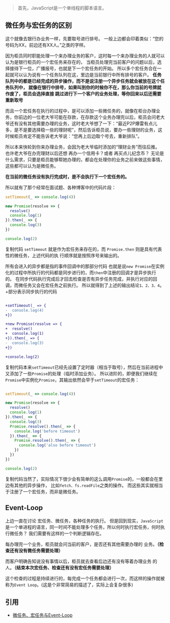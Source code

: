 > 首先，JavaScript是一个单线程的脚本语言。

## 微任务与宏任务的区别

这个就像去银行办业务一样，先要取号进行排号。
一般上边都会印着类似：“您的号码为XX，前边还有XX人。”之类的字样。

因为柜员同时职能处理一个来办理业务的客户，这时每一个来办理业务的人就可以认为是银行柜员的一个宏任务来存在的，
当柜员处理完当前客户的问题以后，选择接待下一位，广播报号，也就是下一个宏任务的开始。
所以多个宏任务合在一起就可以认为说有一个任务队列在这，里边是当前银行中所有排号的客户。
**任务队列中的都是已经完成的异步操作，而不是说注册一个异步任务就会被放在这个任务队列中，
就像在银行中排号，如果叫到你的时候你不在，那么你当前的号牌就作废了，柜员会选择直接
跳过进行下一个客户的业务处理，等你回来以后还需要重新取号**

而且一个宏任务在执行的过程中，是可以添加一些微任务的，就像在柜台办理业务，你前边的一位老大爷可能在存款，在存款这个业务办理完以后，柜员会问老大爷还有没有其他需要办理的业务，这时老大爷想了一下：“最近P2P爆雷有点儿多，是不是要选择稳一些的理财呢”，然后告诉柜员说，要办一些理财的业务，这时候柜员肯定不能告诉老大爷说：“您再上后边取个号去，重新排队”。

所以本来快轮到你来办理业务，会因为老大爷临时添加的“理财业务”而往后推。
也许老大爷在办完理财以后还想 再办一个信用卡？或者 再买点儿纪念币？
无论是什么需求，只要是柜员能够帮她办理的，都会在处理你的业务之前来做这些事情，这些都可以认为是微任务。

**在当前的微任务没有执行完成时，是不会执行下一个宏任务的。**

所以就有了那个经常在面试题、各种博客中的代码片段：
```js
setTimeout(_ => console.log(4))

new Promise(resolve => {
  resolve()
  console.log(1)
}).then(_ => {
  console.log(3)
})

console.log(2)

```
复制代码 `setTimeout` 就是作为宏任务来存在的，而 `Promise.then` 则是具有代表性的微任务，上述代码的执
行顺序就是按照序号来输出的。

所有会进入的异步都是指的事件回调中的那部分代码
也就是说`new Promise`在实例化的过程中所执行的代码都是同步进行的，而`then`中注册的回调才是异步执行的。
在同步代码执行完成后才回去检查是否有异步任务完成，并执行对应的回调，而微任务又会在宏任务之前执行。
所以就得到了上述的输出结论`1、2、3、4`。
+部分表示同步执行的代码

```diff

+setTimeout(_ => {
-  console.log(4)
+})

+new Promise(resolve => {
+  resolve()
+  console.log(1)
+}).then(_ => {
-  console.log(3)
+})

+console.log(2)
```
复制代码本来`setTimeout`已经先设置了定时器（相当于取号），然后在当前进程中又添加了一些`Promise`的处理（临时添加业务）。
所以进阶的，即便我们继续在`Promise`中实例化`Promise`，其输出依然会早于`setTimeout`的宏任务：
```js

setTimeout(_ => console.log(4))

new Promise(resolve => {
  resolve()
  console.log(1)
}).then(_ => {
  console.log(3)
  Promise.resolve().then(_ => {
    console.log('before timeout')
  }).then(_ => {
    Promise.resolve().then(_ => {
      console.log('also before timeout')
    })
  })
})

console.log(2)
```
复制代码当然了，实际情况下很少会有简单的这么调用`Promise`的，一般都会在里边有其他的异步操作，
比如`fetch、fs.readFile`之类的操作。
而这些其实就相当于注册了一个宏任务，而非是微任务。


## Event-Loop
上边一直在讨论 宏任务、微任务，各种任务的执行。
但是回到现实，`JavaScript`是一个单进程的语言，同一时间不能处理多个任务，所以何时执行宏任务，何时执行微任务？
我们需要有这样的一个判断逻辑存在。

每办理完一个业务，柜员就会问当前的客户，是否还有其他需要办理的
业务。**（检查还有没有微任务需要处理）**

而客户明确告知说没有事情以后，柜员就去查看后边还有没有等着办理业务
的人。**（结束本次宏任务、检查还有没有宏任务需要处理）**

这个检查的过程是持续进行的，每完成一个任务都会进行一次，而这样的操作就被称为`Event Loop`。(这是个非常简易的描述了，实际上会复杂很多)


## 引用

- [微任务、宏任务与Event-Loop](https://juejin.im/post/5b73d7a6518825610072b42b)
